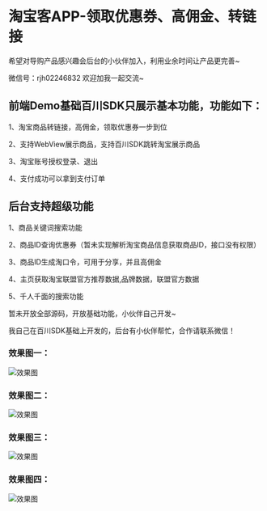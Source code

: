 # 淘宝客APP-领取优惠券、高佣金、转链接
希望对导购产品感兴趣会后台的小伙伴加入，利用业余时间让产品更完善~

微信号：rjh02246832  欢迎加我一起交流~

## 前端Demo基础百川SDK只展示基本功能，功能如下：

1、淘宝商品转链接，高佣金，领取优惠券一步到位

2、支持WebView展示商品，支持百川SDK跳转淘宝展示商品

3、淘宝账号授权登录、退出

4、支付成功可以拿到支付订单

## 后台支持超级功能

1、商品关键词搜索功能

2、商品ID查询优惠券（暂未实现解析淘宝商品信息获取商品ID，接口没有权限）

3、商品ID生成淘口令，可用于分享，并且高佣金

4、主页获取淘宝联盟官方推荐数据,品牌数据，联盟官方数据

5、千人千面的搜索功能


暂未开放全部源码，开放基础功能，小伙伴自己开发~

我自己在百川SDK基础上开发的，后台有小伙伴帮忙，合作请联系微信！

### 效果图一：
![](https://github.com/rjhsmile/TaoBaoCoupon/blob/master/app/src/main/res/drawable/aa.gif "效果图")


### 效果图二：
![](https://github.com/rjhsmile/TaoBaoCoupon/blob/master/app/src/main/res/drawable/bb.gif "效果图")


### 效果图三：
![](https://github.com/rjhsmile/TaoBaoCoupon/blob/master/app/src/main/res/drawable/cc.gif "效果图")


### 效果图四：
![](https://github.com/rjhsmile/TaoBaoCoupon/blob/master/app/src/main/res/drawable/dd.gif "效果图")
